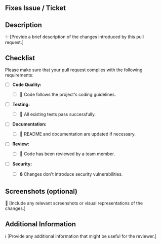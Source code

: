 ## Fixes Issue / Ticket

<!-- Link to Github Issue or Jira ticket -->

## Description

✨ [Provide a brief description of the changes introduced by this pull request.]

## Checklist

Please make sure that your pull request complies with the following requirements:

- [ ] **Code Quality:**

  - [ ] 🧹 Code follows the project's coding guidelines.

- [ ] **Testing:**

  - [ ] 🧪️ All existing tests pass successfully.

- [ ] **Documentation:**

  - [ ] 📖 README and documentation are updated if necessary.

- [ ] **Review:**

  - [ ] 👀 Code has been reviewed by a team member.

- [ ] **Security:**
  - [ ] 🔒 Changes don't introduce security vulnerabilities.

## Screenshots (optional)

📸 [Include any relevant screenshots or visual representations of the changes.]

## Additional Information

ℹ️ [Provide any additional information that might be useful for the reviewer.]
